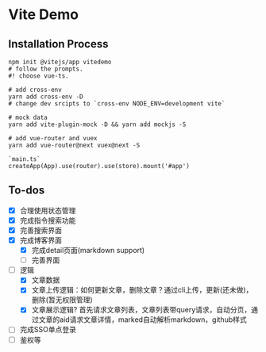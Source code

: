 # Vite Demo

## Installation Process

```shell
npm init @vitejs/app vitedemo
# follow the prompts.
#! choose vue-ts.

# add cross-env
yarn add cross-env -D 
# change dev srcipts to `cross-env NODE_ENV=development vite`

# mock data
yarn add vite-plugin-mock -D && yarn add mockjs -S

# add vue-router and vuex
yarn add vue-router@next vuex@next -S

`main.ts`
createApp(App).use(router).use(store).mount('#app')
```

## To-dos
- [x] 合理使用状态管理
- [x] 完成指令搜索功能
- [x] 完善搜索界面
- [x] 完成博客界面
  - [x] 完成detail页面(markdown support)
  - [ ] 完善界面
- [ ] 逻辑
  - [x] 文章数据
  - [x] 文章上传逻辑：如何更新文章，删除文章？通过cli上传，更新(还未做)，删除(暂无权限管理)
  - [x] 文章展示逻辑? 首先请求文章列表，文章列表带query请求，自动分页，通过文章的aid请求文章详情，marked自动解析markdown，github样式 
- [ ] 完成SSO单点登录
- [ ] 鉴权等